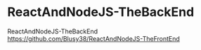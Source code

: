 # ReactAndNodeJS-TheBackEnd
ReactAndNodeJS-TheBackEnd
https://github.com/Blusy38/ReactAndNodeJS-TheFrontEnd
